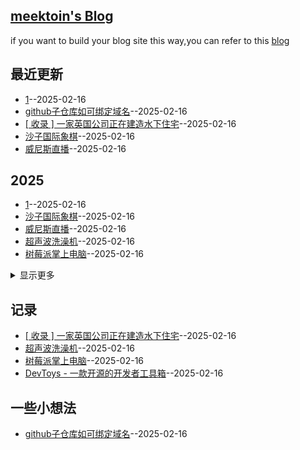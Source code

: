 ## [meektoin's Blog](https://meektion.github.io/Issue_Blog/)
if you want to build your blog site this way,you can refer to this [blog](https://meektion.github.io/Issue_Blog/2025/02/16/8_About/)

## 最近更新
- [1](https://github.com/meektion/meektion.github.io/issues/18)--2025-02-16
- [github子仓库如可绑定域名](https://github.com/meektion/meektion.github.io/issues/16)--2025-02-16
- [[ 收录 ] 一家英国公司正在建造水下住宅](https://github.com/meektion/meektion.github.io/issues/15)--2025-02-16
- [沙子国际象棋](https://github.com/meektion/meektion.github.io/issues/14)--2025-02-16
- [威尼斯直播](https://github.com/meektion/meektion.github.io/issues/12)--2025-02-16
## 2025
- [1](https://github.com/meektion/meektion.github.io/issues/18)--2025-02-16
- [沙子国际象棋](https://github.com/meektion/meektion.github.io/issues/14)--2025-02-16
- [威尼斯直播](https://github.com/meektion/meektion.github.io/issues/12)--2025-02-16
- [超声波洗澡机](https://github.com/meektion/meektion.github.io/issues/11)--2025-02-16
- [树莓派掌上电脑](https://github.com/meektion/meektion.github.io/issues/10)--2025-02-16
<details><summary>显示更多</summary>

- [DevToys - 一款开源的开发者工具箱](https://github.com/meektion/meektion.github.io/issues/9)--2025-02-16
</details>

## 记录
- [[ 收录 ] 一家英国公司正在建造水下住宅](https://github.com/meektion/meektion.github.io/issues/15)--2025-02-16
- [超声波洗澡机](https://github.com/meektion/meektion.github.io/issues/11)--2025-02-16
- [树莓派掌上电脑](https://github.com/meektion/meektion.github.io/issues/10)--2025-02-16
- [DevToys - 一款开源的开发者工具箱](https://github.com/meektion/meektion.github.io/issues/9)--2025-02-16
## 一些小想法
- [github子仓库如可绑定域名](https://github.com/meektion/meektion.github.io/issues/16)--2025-02-16
